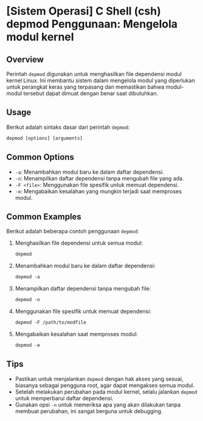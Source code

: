 # [Sistem Operasi] C Shell (csh) depmod Penggunaan: Mengelola modul kernel

## Overview
Perintah `depmod` digunakan untuk menghasilkan file dependensi modul kernel Linux. Ini membantu sistem dalam mengelola modul yang diperlukan untuk perangkat keras yang terpasang dan memastikan bahwa modul-modul tersebut dapat dimuat dengan benar saat dibutuhkan.

## Usage
Berikut adalah sintaks dasar dari perintah `depmod`:

```csh
depmod [options] [arguments]
```

## Common Options
- `-a`: Menambahkan modul baru ke dalam daftar dependensi.
- `-n`: Menampilkan daftar dependensi tanpa mengubah file yang ada.
- `-F <file>`: Menggunakan file spesifik untuk memuat dependensi.
- `-e`: Mengabaikan kesalahan yang mungkin terjadi saat memproses modul.

## Common Examples
Berikut adalah beberapa contoh penggunaan `depmod`:

1. Menghasilkan file dependensi untuk semua modul:
   ```csh
   depmod
   ```

2. Menambahkan modul baru ke dalam daftar dependensi:
   ```csh
   depmod -a
   ```

3. Menampilkan daftar dependensi tanpa mengubah file:
   ```csh
   depmod -n
   ```

4. Menggunakan file spesifik untuk memuat dependensi:
   ```csh
   depmod -F /path/to/modfile
   ```

5. Mengabaikan kesalahan saat memproses modul:
   ```csh
   depmod -e
   ```

## Tips
- Pastikan untuk menjalankan `depmod` dengan hak akses yang sesuai, biasanya sebagai pengguna root, agar dapat mengakses semua modul.
- Setelah melakukan perubahan pada modul kernel, selalu jalankan `depmod` untuk memperbarui daftar dependensi.
- Gunakan opsi `-n` untuk memeriksa apa yang akan dilakukan tanpa membuat perubahan, ini sangat berguna untuk debugging.